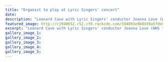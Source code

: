 ```yaml
---
title: "Organist to play at Lyric Singers' concert"
date: 
description: "Leonard Cave with Lyric Singers' conductor Joanna Love (WHS teacher) and singing dog Fletcher..."
featured_image: http://c1940652.r52.cf0.rackcdn.com/594893e9b8d39a5fde00008a/Joanna-Love-conductor-midweek-14-June.jpg
excerpt: "Leonard Cave with Lyric Singers' conductor Joanna Love (WHS teacher) and singing dog Fletcher."
gallery_image_1: 
gallery_image_2: 
gallery_image_3: 
gallery_image_4: 
gallery_image_5: 
---
```

